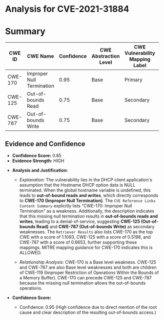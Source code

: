 # Analysis for CVE-2021-31884

# Summary
| CWE ID  | CWE Name                      | Confidence | CWE Abstraction Level | CWE Vulnerability Mapping Label | CWE-Vulnerability Mapping Notes |
|---------|-------------------------------|------------|-----------------------|---------------------------------|---------------------------------|
| CWE-170 | Improper Null Termination   | 0.95       | Base                  | Primary                         | Allowed                         |
| CWE-125 | Out-of-bounds Read             | 0.75       | Base                  | Secondary                       | Allowed                         |
| CWE-787 | Out-of-bounds Write            | 0.75       | Base                  | Secondary                       | Allowed                         |

## Evidence and Confidence

*   **Confidence Score:** 0.85
*   **Evidence Strength:** HIGH

- **Analysis and Justification:**  
  - *Explanation:* The vulnerability lies in the DHCP client application's assumption that the Hostname DHCP option data is NULL terminated. When the global hostname variable is undefined, this leads to **out-of-bound reads and writes**, which directly corresponds to **CWE-170 (Improper Null Termination)**. The `CVE Reference Links Content Summary` explicitly lists "CWE-170: Improper Null Termination" as a weakness. Additionally, the description indicates that this missing null termination results in **out-of-bounds reads and writes**, leading to a denial-of-service, suggesting **CWE-125 (Out-of-bounds Read)** and **CWE-787 (Out-of-bounds Write)** as secondary weaknesses. The `Retriever Results` also lists CWE-170 as the top CWE with a score of 1.1093, CWE-125 with a score of 0.5198, and CWE-787 with a score of 0.6653, further supporting these mappings. MITRE mapping guidance for CWE-170 indicates this is ALLOWED.

  - *Relationship Analysis:* CWE-170 is a Base level weakness. CWE-125 and CWE-787 are also Base level weaknesses and both are children of CWE-119 (Improper Restriction of Operations Within the Bounds of a Memory Buffer). CWE-170 can precede CWE-125 and CWE-787 because the missing null termination allows the out-of-bounds operations.

- **Confidence Score:**  
  - Confidence: 0.95 (High confidence due to direct mention of the root cause and clear description of the resulting out-of-bounds access.)